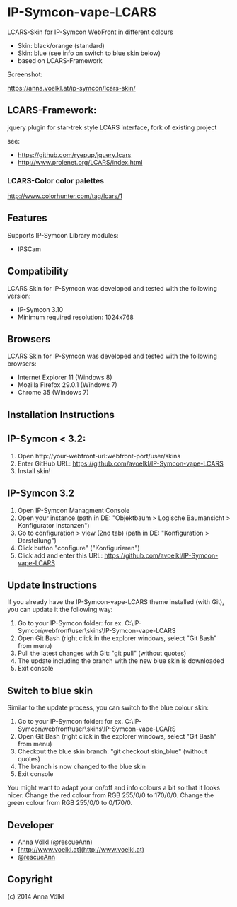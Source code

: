 IP-Symcon-vape-LCARS
===============
LCARS-Skin for IP-Symcon WebFront in different colours
* Skin: black/orange (standard)
* Skin: blue (see info on switch to blue skin below)
* based on LCARS-Framework

Screenshot:

https://anna.voelkl.at/ip-symcon/lcars-skin/

## LCARS-Framework:
jquery plugin for star-trek style LCARS interface, fork of existing project

see:
* https://github.com/ryepup/jquery.lcars
* http://www.prolenet.org/LCARS/index.html

### LCARS-Color color palettes
http://www.colorhunter.com/tag/lcars/1

Features
-------------
Supports IP-Symcon Library modules:
- IPSCam

Compatibility
-------------
LCARS Skin for IP-Symcon was developed and tested with the following version:
- IP-Symcon 3.10
- Minimum required resolution: 1024x768

Browsers
-------------
LCARS Skin for IP-Symcon was developed and tested with the following browsers:
- Internet Explorer 11 (Windows 8)
- Mozilla Firefox 29.0.1 (Windows 7)
- Chrome 35 (Windows 7)

Installation Instructions
-------------------------

## IP-Symcon < 3.2:
1. Open http://your-webfront-url:webfront-port/user/skins
2. Enter GitHub URL: https://github.com/avoelkl/IP-Symcon-vape-LCARS
3. Install skin!

## IP-Symcon 3.2
1. Open IP-Symcon Managment Console
2. Open your instance (path in DE: "Objektbaum > Logische Baumansicht > Konfigurator Instanzen")
3. Go to configuration > view (2nd tab) (path in DE: "Konfiguration > Darstellung")
4. Click button "configure" ("Konfigurieren")
5. Click add and enter this URL: https://github.com/avoelkl/IP-Symcon-vape-LCARS

Update Instructions
-------------------------
If you already have the IP-Symcon-vape-LCARS theme installed (with Git), you can update it the following way:

1. Go to your IP-Symcon folder: for ex. C:\IP-Symcon\webfront\user\skins\IP-Symcon-vape-LCARS
2. Open Git Bash (right click in the explorer windows, select "Git Bash" from menu)
3. Pull the latest changes with Git: "git pull" (without quotes)
4. The update including the branch with the new blue skin is downloaded
5. Exit console

Switch to blue skin
-------------------------
Similar to the update process, you can switch to the blue colour skin:

1. Go to your IP-Symcon folder: for ex. C:\IP-Symcon\webfront\user\skins\IP-Symcon-vape-LCARS
2. Open Git Bash (right click in the explorer windows, select "Git Bash" from menu)
3. Checkout the blue skin branch: "git checkout skin_blue" (without quotes)
4. The branch is now changed to the blue skin
5. Exit console

You might want to adapt your on/off and info colours a bit so that it looks nicer.
Change the red colour from RGB 255/0/0 to 170/0/0.
Change the green colour from RGB 255/0/0 to 0/170/0.

Developer
---------
* Anna Völkl (@rescueAnn)
* [http://www.voelkl.at](http://www.voelkl.at)
* [@rescueAnn](https://twitter.com/rescueAnn)

Copyright
---------
(c) 2014 Anna Völkl
